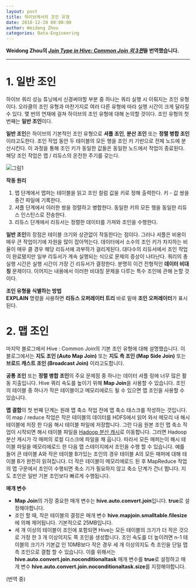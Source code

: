 ```yaml
---
layout: post
title: 하이브에서의 조인 유형
date: 2018-12-28 00:00:00
author: Weidong Zhou
categories: Data-Engineering
---  
```

  
  
**Weidong Zhou의 [*Join Type in Hive: Common Join 외 3편*](https://weidongzhou.wordpress.com/2017/06/06/join-type-in-hive-common-join)을 번역했습니다.**
  
  
- - -

# 1. 일반 조인
  
하이브 쿼리 성능 튜닝에서 신경써야할 부분 중 하나는 쿼리 실행 시 이뤄지는 조인 유형이다. 오라클의 조인 유형과 마찬가지로 여러 다른 유형에 따라 실행 시간이 크게 달라질 수 있다. 몇 번의 연재에 걸쳐 하이브의 조인 유형에 대해 논의할 것이다. 조인 유형의 첫 번째는 **일반 조인**이다.
  
**일반 조인**은 하이브의 기본적인 조인 유형으로 **셔플 조인**, **분산 조인** 또는 **정렬 병합 조인**이라고도한다. 조인 작업 동안 두 테이블의 모든 행을 조인 키 기반으로 전체 노드에 분산시킨다. 이 과정을 통해 조인 키가 동일한 값들은 동일한 노드에서 작업이 종료된다. 해당 조인 작업은 맵 / 리듀스의 온전한 주기를 갖는다.
  
![그림1](https://aldente0630.github.io/assets/join_type_in_hive1.jpg)
  
**작동 원리**
1. 맵 단계에서 맵퍼는 테이블을 읽고 조인 컬럼 값을 키로 정해 출력한다. 키 - 값 쌍을 중간 파일에 기록한다.
2. 셔플 단계에서 이러한 쌍을 정렬하고 병합한다. 동일한 키의 모든 행을 동일한 리듀스 인스턴스로 전송한다.
3. 리듀스 단계에서 리듀서는 정렬한 데이터를 가져와 조인을 수행한다.

**일반 조인**의 장점은 테이블 크기와 상관없이 작동한다는 점이다. 그러나 셔플은 비용이 매우 큰 작업이기에 자원을 많이 잡아먹는다. 데이터에서 소수의 조인 키가 차지하는 비율이 매우 클 경우 해당 리듀서에 과부하가 걸리게된다. 대다수의 리듀서에서 조인 작업이 완료됐지만 일부 리듀서가 계속 실행되는 식으로 문제의 증상이 나타난다. 쿼리의 총 실행 시간은 실행 시간이 가장 긴 리듀서가 결정한다. 분명히 이건 전형적인 **데이터 비대칭** 문제이다. 이어지는 내용에서 이러한 비대칭 문제을 다루는 특수 조인에 관해 논할 것이다.

**조인 유형을 식별하는 방법**  
**EXPLAIN** 명령을 사용하면 **리듀스 오퍼레이터 트리** 바로 밑에 **조인 오퍼레이터**가 표시된다.
  
# 2. 맵 조인
  
마지막 블로그에서 Hive : Common Join의 기본 조인 유형에 대해 설명했습니다. 이 블로그에서는 **지도 조인 (Auto Map Join)** 또는 **지도 측 조인 (Map Side Join)** 또는 **브로드 캐스트 조인 (Broadcast Join)** 이라고도합니다.

**공통 조인** 또는 **정렬 병합 조인**의 주요 문제점 중 하나는 데이터 셔플 링에 너무 많은 활동 지출입니다. Hive 쿼리 속도를 높이기 위해 **Map Join**을 사용할 수 있습니다. 조인의 테이블 중 하나가 작은 테이블이고 메모리에로드 될 수 있으면 맵 조인을 사용할 수 있습니다.
  
**맵 결합**의 첫 번째 단계는 원래 맵 축소 작업 전에 맵 축소 태스크를 작성하는 것입니다. 이 map / reduce 작업은 작은 테이블의 데이터를 HDFS에서 읽어 와서 메모리 내 해시 테이블에 저장 한 다음 해시 테이블 파일에 저장합니다. 그런 다음 원본 조인 맵 축소 작업이 시작되면 해시 테이블 파일을 [Hadoop 분산 캐시](https://hadoop.apache.org/docs/r1.2.1/api/org/apache/hadoop/filecache/DistributedCache.html)로 이동합니다. 그러면 Hadoop 분산 캐시가 각 매퍼의 로컬 디스크에 파일을 채 웁니다. 따라서 모든 매퍼는이 해시 테이블 파일을 메모리에로드 한 다음 맵 스테이지에서 조인을 수행 할 수 있습니다. 예를 들어 큰 테이블 A와 작은 테이블 B가있는 조인의 경우 테이블 A의 모든 매퍼에 대해 테이블 B가 완전히 읽혀집니다. 더 작은 테이블이 메모리에로드 된 후 MapReduce 작업의 맵 구문에서 조인이 수행되면 축소 기가 필요하지 않고 축소 단계가 건너 뜁니다. 지도 조인은 일반 기본 조인보다 빠르게 수행됩니다.

**매개 변수**

* **Map Join**의 가장 중요한 매개 변수는 **hive.auto.convert.join**입니다. **true**로 설정해야합니다.
* 조인 할 때, 작은 테이블의 결정은 매개 변수 **hive.mapjoin.smalltable.filesize**에 의해 제어됩니다. 기본적으로 25MB입니다.
* 세 개 이상의 테이블이 조인에 포함되면 Hive는 모든 테이블의 크기가 더 작은 것으로 가정 한 3 개 이상의지도 쪽 조인을 생성합니다. 조인 속도를 더 높이려면 n-1 테이블의 크기가 기본값 인 10MB보다 작은 경우 세 개 이상의지도 측 조인을 단일 맵 측 조인으로 결합 할 수 있습니다. 이를 위해서는 **hive.auto.convert.join.noconditionaltask** 매개 변수를 **true**로 설정하고 매개 변수 **hive.auto.convert.join.noconditionaltask.size**를 지정해야합니다.

(번역 중)
  

